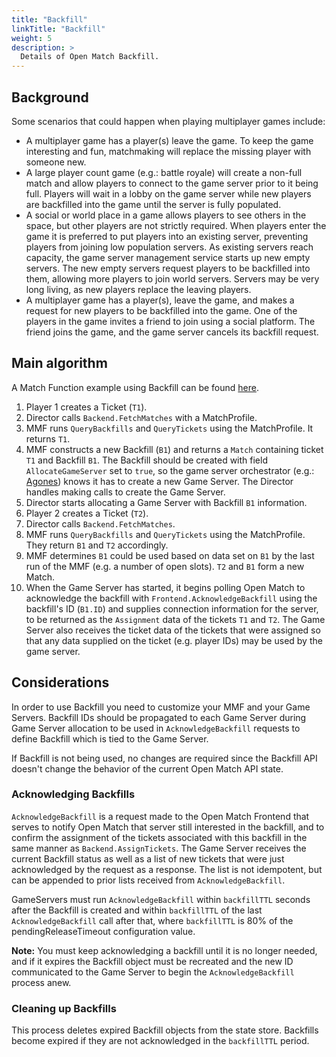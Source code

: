 ```yaml
---
title: "Backfill"
linkTitle: "Backfill"
weight: 5
description: >
  Details of Open Match Backfill.
---
```


## Background

Some scenarios that could happen when playing multiplayer games include:

* A multiplayer game has a player(s) leave the game. To keep the game interesting and fun, matchmaking will replace the missing player with someone new.
* A large player count game (e.g.: battle royale) will create a non-full match and allow players to connect to the game server prior to it being full. Players will wait in a lobby on the game server while new players are backfilled into the game until the server is fully populated.
* A social or world place in a game allows players to see others in the space, but other players are not strictly required. When players enter the game it is preferred to put players into an existing server, preventing players from joining low population servers. As existing servers reach capacity, the game server management service starts up new empty servers. The new empty servers request players to be backfilled into them, allowing more players to join world servers. Servers may be very long living, as new players replace the leaving players.
* A multiplayer game has a player(s), leave the game, and makes a request for new players to be backfilled into the game. One of the players in the game invites a friend to join using a social platform. The friend joins the game, and the game server cancels its backfill request.

## Main algorithm

A Match Function example using Backfill can be found [here](https://github.com/googleforgames/open-match/blob/master/examples/functions/golang/backfill/mmf/matchfunction.go).

1. Player 1 creates a Ticket (`T1`).
2. Director calls `Backend.FetchMatches` with a MatchProfile.
3. MMF runs `QueryBackfills` and `QueryTickets` using the MatchProfile. It returns `T1`.
4. MMF constructs a new Backfill (`B1`) and returns a `Match` containing ticket `T1` and Backfill `B1`. The Backfill should be created with field `AllocateGameServer` set to `true`, so the game server orchestrator (e.g.: [Agones](https://agones.dev/site/)) knows it has to create a new Game Server. The Director handles making calls to create the Game Server.
5. Director starts allocating a Game Server with Backfill `B1` information.
6. Player 2 creates a Ticket (`T2`).
7. Director calls `Backend.FetchMatches`.
8. MMF runs `QueryBackfills` and `QueryTickets` using the MatchProfile. They return `B1` and `T2` accordingly.
9. MMF determines `B1` could be used based on data set on `B1` by the last run of the MMF (e.g. a number of open slots). `T2` and `B1` form a new Match.
10. When the Game Server has started, it begins polling Open Match to acknowledge the backfill with `Frontend.AcknowledgeBackfill` using the backfill's ID (`B1.ID`) and supplies connection information for the server, to be returned as the `Assignment` data of the tickets `T1` and `T2`. The Game Server also receives the ticket data of the tickets that were assigned so that any data supplied on the ticket (e.g. player IDs) may be used by the game server.

## Considerations

In order to use Backfill you need to customize your MMF and your Game Servers. Backfill IDs should be propagated to each Game Server during Game Server allocation to be used in `AcknowledgeBackfill` requests to define Backfill which is tied to the Game Server.

If Backfill is not being used, no changes are required since the Backfill API doesn't change the behavior of the current Open Match API state.

### Acknowledging Backfills

`AcknowledgeBackfill` is a request made to the Open Match Frontend that serves to notify Open Match that server still interested in the backfill, and to confirm the assignment of the tickets associated with this backfill in the same manner as `Backend.AssignTickets`. The Game Server receives the current Backfill status as well as a list of new tickets that were just acknowledged by the request as a response. The list is not idempotent, but can be appended to prior lists received from `AcknowledgeBackfill`.

GameServers must run `AcknowledgeBackfill` within `backfillTTL` seconds after the Backfill is created and within `backfillTTL` of the last `AcknowledgeBackfill` call after that, where `backfillTTL` is 80% of the pendingReleaseTimeout configuration value.

**Note:** You must keep acknowledging a backfill until it is no longer needed, and if it expires the Backfill object must be recreated and the new ID communicated to the Game Server to begin the `AcknowledgeBackfill` process anew.

### Cleaning up Backfills

This process deletes expired Backfill objects from the state store. Backfills become expired if they are not acknowledged in the `backfillTTL` period.
